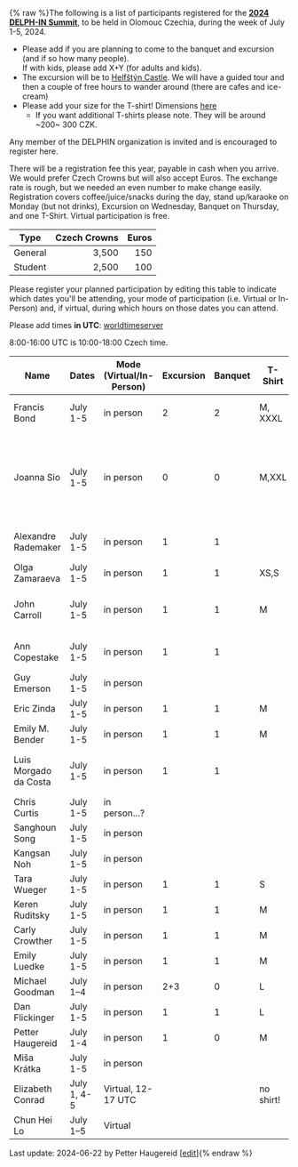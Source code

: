 {% raw %}The following is a list of participants registered for the [**2024 DELPH-IN Summit**](https://delph-in.github.io/docs/summits/OlomoucTop), to be held in Olomouc Czechia, during the week of July 1-5, 2024. 

* Please add if you are planning to come to the banquet and excursion (and if so how many people).\
If with kids, please add X+Y (for adults and kids).
* The excursion will be to [Helfštýn Castle](https://helfstyn.cz/en).  We will have a guided tour and then a couple of free hours to wander around (there are cafes and ice-cream)
* Please add your size for the T-shirt!  Dimensions [here](https://onlinecatalog.malfini.com/file/pdf/size_chart/129---product_size.pdf)
  * If you want additional T-shirts please note.  They will be around ~200~ 300 CZK.

Any member of the DELPHIN organization is invited and is encouraged to register here.

There will be a registration fee this year, payable in cash when you arrive.  We would prefer Czech Crowns but will also accept Euros.  The exchange rate is rough, but we needed an even number to make change easily.  Registration covers coffee/juice/snacks during the day, stand up/karaoke on Monday (but not drinks), Excursion on Wednesday, Banquet on Thursday, and one T-Shirt.   Virtual participation is free.  

| Type  | Czech Crowns | Euros |
|-------|------: | -----: |
| General | 3,500 | 150 |
| Student | 2,500 | 100 | 

Please register your planned participation by editing this table to indicate which dates you'll
be attending, your mode of participation (i.e. Virtual or In-Person) and, if virtual, during which hours on those dates you can attend.

Please add times **in UTC**:
[worldtimeserver](https://www.worldtimeserver.com/meeting-planner-times.aspx?Day=1&Mon=7&Y=2024&L0=UTC&L1=CZ&L2=SG&L3=BR-RJ&L4=US-WA&L5=&L6=&L7=)

8:00-16:00 UTC is 10:00-18:00 Czech time.

| Name | Dates | Mode (Virtual/In-Person) | Excursion | Banquet | T-Shirt| Comments |
-------|------ | ----- | ---------|---------|---------|---------|
|Francis Bond|July 1-5 | in person|2|2|M, XXXL| I hope to see you at HPSG too|
|Joanna Sio|July 1-5 | in person |0|0|M,XXL|Welcome to Olomouc, off to Paris for the middle of the week for another conference!|
|Alexandre Rademaker|July 1-5 | in person|1|1||I hope to be at HPSG too|
|Olga Zamaraeva|July 1-5 | in person |1|1|XS,S| Also there for HPSG|
|John Carroll|July 1-5 | in person |1|1|M|Might arrive a little late on Monday morning|
|Ann Copestake|July 1-5 | in person |1|1||leaving Friday morning|
|Guy Emerson|July 1-5|in person|||||
|Eric Zinda|July 1-5|in person|1|1|M||
|Emily M. Bender|July 1-5|in person |1|1|M| also HPSG! |
|Luis Morgado da Costa|July 1-5|in person |1|1|| and a couple days before and after |
|Chris Curtis|July 1-5|in person...?|||||
|Sanghoun Song|July 1-5|in person|||||
|Kangsan Noh|July 1-5|in person |||| also HPSG |
|Tara Wueger|July 1-5|in person| 1 | 1 | S | student |
|Keren Ruditsky|July 1-5|in person|1|1|M|student|
|Carly Crowther|July 1-5|in person|1|1|M| student & also HPSG |
|Emily Luedke|July 1-5|in person|1|1|M| student |
|Michael Goodman|July 1&ndash;4|in person|2+3|0|L| leaving Thursday |
|Dan Flickinger|July 1-5|in person|1|1|L|also HPSG |
|Petter Haugereid|July 1-4|in person|1|0|M|
|Miša Krátka|July 1-5|in person||||student|
|Elizabeth Conrad|July 1, 4-5|Virtual, 12-17 UTC|||no shirt!||
|Chun Hei Lo|July 1&ndash;5|Virtual|||||

Last update: 2024-06-22 by Petter Haugereid [[edit](https://github.com/delph-in/docs/wiki/OlomoucParticipants/_edit)]{% endraw %}